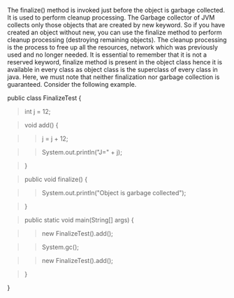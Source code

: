 The finalize() method is invoked just before the object is garbage
collected. It is used to perform cleanup processing. The Garbage
collector of JVM collects only those objects that are created by new
keyword. So if you have created an object without new, you can use the
finalize method to perform cleanup processing (destroying remaining
objects). The cleanup processing is the process to free up all the
resources, network which was previously used and no longer needed. It is
essential to remember that it is not a reserved keyword, finalize method
is present in the object class hence it is available in every class as
object class is the superclass of every class in java. Here, we must
note that neither finalization nor garbage collection is guaranteed.
Consider the following example.

public class FinalizeTest {

> int j = 12;

> void add() {

> > j = j + 12;

> > System.out.println(\"J=\" + j);

> }

> public void finalize() {

> > System.out.println(\"Object is garbage collected\");

> }

> public static void main(String\[\] args) {

> > new FinalizeTest().add();

> > System.gc();

> > new FinalizeTest().add();

> }

}